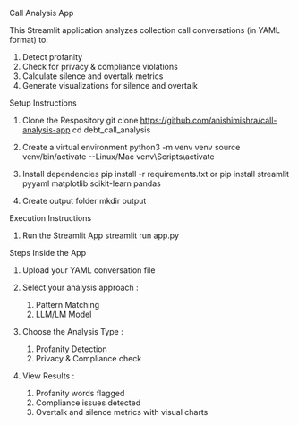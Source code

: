 Call Analysis App

This Streamlit application analyzes collection call conversations (in YAML format) to:
1. Detect profanity
2. Check for privacy & compliance violations
3. Calculate silence and overtalk metrics
4. Generate visualizations for silence and overtalk
   
Setup Instructions
 1. Clone the Respository
    git clone https://github.com/anishimishra/call-analysis-app
    cd debt_call_analysis
    
 2. Create a virtual environment
    python3 -m venv venv
    source venv/bin/activate --Linux/Mac
    venv\Scripts\activate
    
 3. Install dependencies
    pip install -r requirements.txt
    or
    pip install streamlit pyyaml matplotlib scikit-learn pandas
    
 4. Create output folder
    mkdir output

Execution Instructions
1. Run the Streamlit App
   streamlit run app.py

Steps Inside the App
1. Upload your YAML conversation file
   
2. Select your analysis approach :
   1. Pattern Matching
   2. LLM/LM Model
      
3. Choose the Analysis Type :
   1. Profanity Detection
   2. Privacy & Compliance check
      
4. View Results :
   1. Profanity words flagged
   2. Compliance issues detected
   3. Overtalk and silence metrics with visual charts
